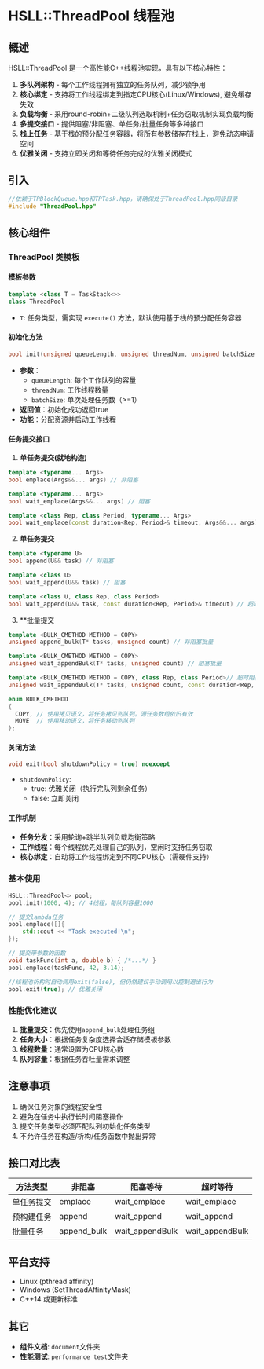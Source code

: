 # HSLL::ThreadPool 线程池

## 概述
HSLL::ThreadPool 是一个高性能C++线程池实现，具有以下核心特性：

1. **多队列架构** - 每个工作线程拥有独立的任务队列，减少锁争用
2. **核心绑定** - 支持将工作线程绑定到指定CPU核心(Linux/Windows), 避免缓存失效
3. **负载均衡** - 采用round-robin+二级队列选取机制+任务窃取机制实现负载均衡
4. **多提交接口** - 提供阻塞/非阻塞、单任务/批量任务等多种接口
5. **栈上任务** - 基于栈的预分配任务容器，将所有参数储存在栈上，避免动态申请空间
6. **优雅关闭** - 支持立即关闭和等待任务完成的优雅关闭模式

## 引入
```cpp
//依赖于TPBlockQueue.hpp和TPTask.hpp，请确保处于ThreadPool.hpp同级目录
#include "ThreadPool.hpp"
```

## 核心组件

### ThreadPool 类模板

#### 模板参数
```cpp
template <class T = TaskStack<>>
class ThreadPool
```
- `T`: 任务类型，需实现 `execute()` 方法，默认使用基于栈的预分配任务容器


#### 初始化方法
```cpp
bool init(unsigned queueLength, unsigned threadNum, unsigned batchSize = 1)
```
- **参数**：
  - `queueLength`: 每个工作队列的容量
  - `threadNum`: 工作线程数量
  - `batchSize`: 单次处理任务数（>=1）
- **返回值**：初始化成功返回true
- **功能**：分配资源并启动工作线程

#### 任务提交接口

1. **单任务提交(就地构造)**
```cpp
template <typename... Args>
bool emplace(Args&&... args) // 非阻塞

template <typename... Args>
bool wait_emplace(Args&&... args) // 阻塞

template <class Rep, class Period, typename... Args>
bool wait_emplace(const duration<Rep, Period>& timeout, Args&&... args) // 超时阻塞
```

2. **单任务提交**
```cpp
template <typename U>
bool append(U&& task) // 非阻塞

template <class U>
bool wait_append(U&& task) // 阻塞

template <class U, class Rep, class Period>
bool wait_append(U&& task, const duration<Rep, Period>& timeout) // 超时阻塞
```

3. **批量提交
```cpp
template <BULK_CMETHOD METHOD = COPY>
unsigned append_bulk(T* tasks, unsigned count) // 非阻塞批量

template <BULK_CMETHOD METHOD = COPY>
unsigned wait_appendBulk(T* tasks, unsigned count) // 阻塞批量

template <BULK_CMETHOD METHOD = COPY, class Rep, class Period>// 超时阻塞
unsigned wait_appendBulk(T* tasks, unsigned count, const duration<Rep, Period>& timeout)
```
```cpp
enum BULK_CMETHOD
{
  COPY, // 使用拷贝语义，将任务拷贝到队列。源任务数组依旧有效
  MOVE  // 使用移动语义，将任务移动到队列
};
```

#### 关闭方法
```cpp
void exit(bool shutdownPolicy = true) noexcept
```
- `shutdownPolicy`: 
  - true: 优雅关闭（执行完队列剩余任务）
  - false: 立即关闭

#### 工作机制
- **任务分发**：采用轮询+跳半队列负载均衡策略
- **工作线程**：每个线程优先处理自己的队列，空闲时支持任务窃取
- **核心绑定**：自动将工作线程绑定到不同CPU核心（需硬件支持）


### 基本使用
```cpp
HSLL::ThreadPool<> pool;
pool.init(1000, 4); // 4线程，每队列容量1000

// 提交lambda任务
pool.emplace([]{
    std::cout << "Task executed!\n";
});

// 提交带参数的函数
void taskFunc(int a, double b) { /*...*/ }
pool.emplace(taskFunc, 42, 3.14);

//线程池析构时自动调用exit(false), 但仍然建议手动调用以控制退出行为
pool.exit(true); // 优雅关闭
```

### 性能优化建议
1. **批量提交**：优先使用`append_bulk`处理任务组
2. **任务大小**：根据任务复杂度选择合适存储模板参数
3. **线程数量**：通常设置为CPU核心数
4. **队列容量**：根据任务吞吐量需求调整

## 注意事项
1. 确保任务对象的线程安全性
2. 避免在任务中执行长时间阻塞操作
3. 提交任务类型必须匹配队列初始化任务类型
4. 不允许任务在构造/析构/任务函数中抛出异常

## 接口对比表

| 方法类型      | 非阻塞      | 阻塞等待    | 超时等待      |
|-------------|------------|------------|--------------|
| 单任务提交    | emplace    | wait_emplace| wait_emplace |
| 预构建任务   | append     | wait_append| wait_append  |
| 批量任务     | append_bulk| wait_appendBulk | wait_appendBulk |

## 平台支持
- Linux (pthread affinity)
- Windows (SetThreadAffinityMask)
- C++14 或更新标准

## 其它
- **组件文档**: `document`文件夹
- **性能测试**: `performance test`文件夹